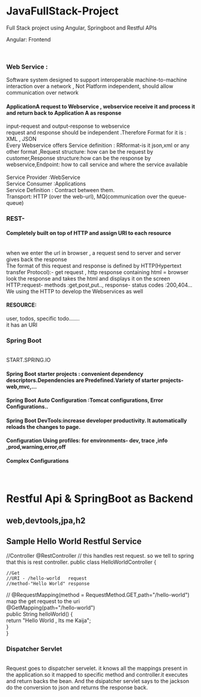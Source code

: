 # JavaFullStack-Project
Full Stack project using Angular, Springboot and Restful APIs

<p>Angular: Frontend</p><br>
<p><h3>Web Service : </h3>Software system designed to support interoperable machine-to-machine interaction over a network , Not Platform independent, should allow communication over network</p>

<h4>ApplicationA request to Webservice , webservice receive it and process it and return back to Application A as response <br></h4>
input-request and output-response to webservice<br>
request and response should be independent .Therefore Format for it is : XML , JSON <br>
Every Webservice offers Service definition : RRformat-is it json,xml or any other format ,Request structure: how can be the request by customer,Response structure:how can be the response by webservice,Endpoint: how to call service and where the service available<br><br>
Service Provider :WebService<br>
Service Consumer :Applications<br>
Service Definition : Contract between them.<br>
Transport: HTTP (over the web-url), MQ(communication over the queue-queue)<br>

<h3>REST- </h3><h4>Completely built on top of HTTP and assign URI to each resource</h4><br>
when we enter the url in browser , a request send to server and server gives back the response <br>
The format of this request and response is defined by HTTP(Hypertext transfer Protocol):- get request , http response containing html = browser look the response and takes the html and displays it on the screen<br>
HTTP:request- methods :get,post,put.., response- status codes :200,404...<br>
We using the HTTP to develop the Webservices as well<br>
<h4>RESOURCE: </h4>user, todos, specific todo.......<br>
it has an URI<br>

<h3>Spring Boot</h3><br>
START.SPRING.IO<BR>

<h4>Spring Boot starter projects : convenient dependency descriptors.Dependencies are Predefined.Variety of starter projects-web,mvc,...</h4>
<h4>Spring Boot Auto Configuration :Tomcat configurations, Error Configurations..</h4>
<h4>Spring Boot DevTools:increase developer productivity. It automatically reloads the changes to page.</h4>
<h4>Configuration Using profiles: for environments- dev, trace ,info ,prod,warning,error,off</h4>
<h4>Complex Configurations</h4><br>

<h1>Restful Api & SpringBoot as Backend</h1>
<h2>web,devtools,jpa,h2</h2>
<h2>Sample Hello World Restful Service</h2>
//Controller
@RestController // this handles rest request. so we tell to spring that this is rest controller.
public class HelloWorldController {

	//Get
	//URI - /hello-world   request
	//method-"Hello World" response
	
//	@RequestMapping(method = RequestMethod.GET,path="/hello-world")   map the get request to the uri <br>
	@GetMapping(path="/hello-world")<br>
	public String helloWorld() {<br>
		return "Hello World , Its me Kaija";<br>
	}	
}

<h3>Dispatcher Servlet</h3><br>
Request goes to dispatcher servelet. it knows all the mappings present in the application.so it mapped to specific method and controller.it executes and return backs the bean. And the dsipatcher servlet says to the jackson do the conversion to json and returns the response back.<br>
















